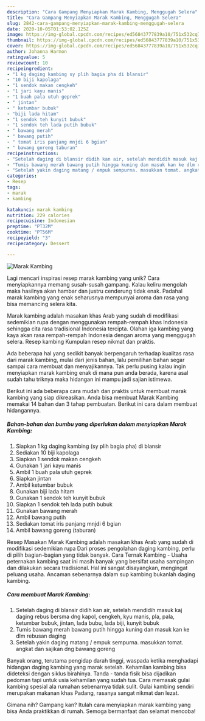```yaml
---
description: "Cara Gampang Menyiapkan Marak Kambing, Menggugah Selera"
title: "Cara Gampang Menyiapkan Marak Kambing, Menggugah Selera"
slug: 2842-cara-gampang-menyiapkan-marak-kambing-menggugah-selera
date: 2020-10-05T01:53:02.125Z
image: https://img-global.cpcdn.com/recipes/ed56843777839a10/751x532cq70/marak-kambing-foto-resep-utama.jpg
thumbnail: https://img-global.cpcdn.com/recipes/ed56843777839a10/751x532cq70/marak-kambing-foto-resep-utama.jpg
cover: https://img-global.cpcdn.com/recipes/ed56843777839a10/751x532cq70/marak-kambing-foto-resep-utama.jpg
author: Johanna Harmon
ratingvalue: 5
reviewcount: 10
recipeingredient:
- "1 kg daging kambing sy plih bagia pha di blansir"
- "10 biji kapolaga"
- "1 sendok makan cengkeh"
- "1 jari kayu manis"
- "1 buah pala utuh geprek"
- " jintan"
- " ketumbar bubuk"
- "biji lada hitam"
- "1 sendok teh kunyit bubuk"
- "1 sendok teh lada putih bubuk"
- " bawang merah"
- " bawang putih"
- " tomat iris panjang mnjdi 6 bgian"
- " bawang goreng taburan"
recipeinstructions:
- "Setelah daging di blansir didih kan air, setelah mendidih masuk kaj daging rebus bersma dng kapol, cengkeh, kyu manis, pla, pala, ketumbar bubuk, jintan, lada bubu, lada biji, kunyit bubuk"
- "Tumis bawang merah bawang putih hingga kuning dan masuk kan ke dlm rebusan daging"
- "Setelah yakin daging matang / empuk sempurna. masukkan tomat. angkat dan sajikan dng bawang goreng"
categories:
- Resep
tags:
- marak
- kambing

katakunci: marak kambing 
nutrition: 229 calories
recipecuisine: Indonesian
preptime: "PT32M"
cooktime: "PT56M"
recipeyield: "3"
recipecategory: Dessert

---
```



![Marak Kambing](https://img-global.cpcdn.com/recipes/ed56843777839a10/751x532cq70/marak-kambing-foto-resep-utama.jpg)

Lagi mencari inspirasi resep marak kambing yang unik? Cara menyiapkannya memang susah-susah gampang. Kalau keliru mengolah maka hasilnya akan hambar dan justru cenderung tidak enak. Padahal marak kambing yang enak seharusnya mempunyai aroma dan rasa yang bisa memancing selera kita.

Marak kambing adalah masakan khas Arab yang sudah di modifikasi sedemikian rupa dengan menggunakan rempah-rempah khas Indonesia sehingga cita rasa tradisional Indonesia tercipta. Olahan iga kambing yang kaya akan rasa rempah-rempah Indonesia dengan aroma yang menggugah selera. Resep kambing Kumpulan resep nikmat dan praktis.

Ada beberapa hal yang sedikit banyak berpengaruh terhadap kualitas rasa dari marak kambing, mulai dari jenis bahan, lalu pemilihan bahan segar sampai cara membuat dan menyajikannya. Tak perlu pusing kalau ingin menyiapkan marak kambing enak di mana pun anda berada, karena asal sudah tahu triknya maka hidangan ini mampu jadi sajian istimewa.


Berikut ini ada beberapa cara mudah dan praktis untuk membuat marak kambing yang siap dikreasikan. Anda bisa membuat Marak Kambing memakai 14 bahan dan 3 tahap pembuatan. Berikut ini cara dalam membuat hidangannya.

<!--inarticleads1-->

##### Bahan-bahan dan bumbu yang diperlukan dalam menyiapkan Marak Kambing:

1. Siapkan 1 kg daging kambing (sy plih bagia pha) di blansir
1. Sediakan 10 biji kapolaga
1. Siapkan 1 sendok makan cengkeh
1. Gunakan 1 jari kayu manis
1. Ambil 1 buah pala utuh geprek
1. Siapkan  jintan
1. Ambil  ketumbar bubuk
1. Gunakan biji lada hitam
1. Gunakan 1 sendok teh kunyit bubuk
1. Siapkan 1 sendok teh lada putih bubuk
1. Gunakan  bawang merah
1. Ambil  bawang putih
1. Sediakan  tomat iris panjang mnjdi 6 bgian
1. Ambil  bawang goreng (taburan)


Resep Masakan Marak Kambing adalah masakan khas Arab yang sudah di modifikasi sedemikian rupa Dari proses pengolahan daging kambing, perlu di pilih bagian-bagian yang tidak banyak. Cara Ternak Kambing - Usaha peternakan kambing saat ini masih banyak yang bersifat usaha sampingan dan dilakukan secara tradisional. Hal ini sangat disayangkan, mengingat peluang usaha. Ancaman sebenarnya dalam sup kambing bukanlah daging kambing. 

<!--inarticleads2-->

##### Cara membuat Marak Kambing:

1. Setelah daging di blansir didih kan air, setelah mendidih masuk kaj daging rebus bersma dng kapol, cengkeh, kyu manis, pla, pala, ketumbar bubuk, jintan, lada bubu, lada biji, kunyit bubuk
1. Tumis bawang merah bawang putih hingga kuning dan masuk kan ke dlm rebusan daging
1. Setelah yakin daging matang / empuk sempurna. masukkan tomat. angkat dan sajikan dng bawang goreng


Banyak orang, terutama pengidap darah tinggi, waspada ketika menghadapi hidangan daging kambing yang marak setelah. Kehamilan kambing bisa dideteksi dengan siklus birahinya. Tanda - tanda fisik bisa dijadikan pedoman tapi untuk usia kehamilan yang sudah tua. Cara memasak gulai kambing spesial ala rumahan sebenarnya tidak sulit. Gulai kambing sendiri merupakan makanan khas Padang, rasanya sangat nikmat dan lezat. 

Gimana nih? Gampang kan? Itulah cara menyiapkan marak kambing yang bisa Anda praktikkan di rumah. Semoga bermanfaat dan selamat mencoba!
